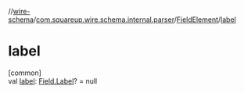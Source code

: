 //[wire-schema](../../../index.md)/[com.squareup.wire.schema.internal.parser](../index.md)/[FieldElement](index.md)/[label](label.md)

# label

[common]\
val [label](label.md): [Field.Label](../../com.squareup.wire.schema/-field/-label/index.md)? = null
